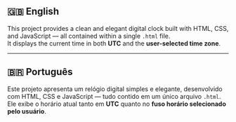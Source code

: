 ## 🇬🇧 English

This project provides a clean and elegant digital clock built with HTML, CSS, and JavaScript — all contained within a single `.html` file.  
It displays the current time in both **UTC** and the **user-selected time zone**.

---

## 🇧🇷 Português

Este projeto apresenta um relógio digital simples e elegante, desenvolvido com HTML, CSS e JavaScript — tudo contido em um único arquivo `.html`.  
Ele exibe o horário atual tanto em **UTC** quanto no **fuso horário selecionado pelo usuário**.
